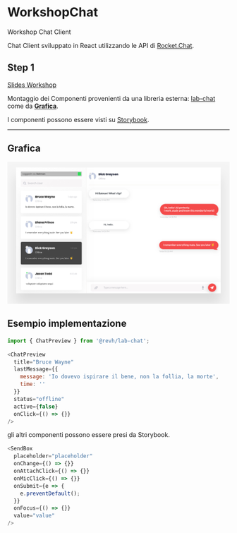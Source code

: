 # WorkshopChat

Workshop Chat Client

Chat Client sviluppato in React utilizzando le API di [Rocket.Chat](https://rocket.chat/).

## Step 1

[Slides Workshop](https://slides.com/leonardolenzi/lvrlab#/0/4)

Montaggio dei Componenti provenienti da una libreria esterna: [lab-chat](https://www.npmjs.com/package/@revh/lab-chat) come da [**Grafica**](#grafica).

I componenti possono essere visti su [Storybook](https://revh.github.io/lab-chat/).

---

## Grafica

![Step 1](/assets/Chat_1.jpg)

## Esempio implementazione

```javascript
import { ChatPreview } from '@revh/lab-chat';
```

```javascript
<ChatPreview
  title="Bruce Wayne"
  lastMessage={{
    message: 'Io dovevo ispirare il bene, non la follia, la morte',
    time: ''
  }}
  status="offline"
  active={false}
  onClick={() => {}}
/>
```

gli altri componenti possono essere presi da Storybook.

```javascript
<SendBox
  placeholder="placeholder"
  onChange={() => {}}
  onAttachClick={() => {}}
  onMicClick={() => {}}
  onSubmit={e => {
    e.preventDefault();
  }}
  onFocus={() => {}}
  value="value"
/>
```
